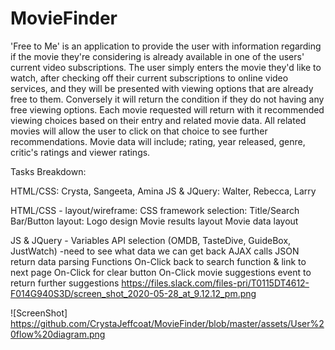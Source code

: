 # MovieFinder
'Free to Me' is an application to provide the user with information regarding if the movie they're considering is already available in one of the users' current video subscriptions. The user simply enters the movie they'd like to watch, after checking off their current subscriptions to online video services, and they will be presented with viewing options that are already free to them. Conversely it will return the condition if they do not having any free viewing options. Each movie requested will return with it recommended viewing choices based on their entry and related movie data. All related movies will allow the user to click on that choice to see further recommendations. Movie data will include; rating, year released, genre, critic's ratings and viewer ratings.

Tasks Breakdown:

HTML/CSS: Crysta, Sangeeta, Amina
JS & JQuery: Walter, Rebecca, Larry

HTML/CSS - 
  layout/wireframe:
  CSS framework selection:
  Title/Search Bar/Button layout:
  Logo design
  Movie results layout
  Movie data layout
  
  
JS & JQuery - 
  Variables
  API selection (OMDB, TasteDive, GuideBox, JustWatch)
    -need to see what data we can get back
  AJAX calls
  JSON return data parsing
  Functions
  On-Click back to search function & link to next page
  On-Click for clear button
  On-Click movie suggestions event to return further suggestions
  https://files.slack.com/files-pri/T0115DT4612-F014G940S3D/screen_shot_2020-05-28_at_9.12.12_pm.png
  
  
  
![ScreenShot] https://github.com/CrystaJeffcoat/MovieFinder/blob/master/assets/User%20flow%20diagram.png
